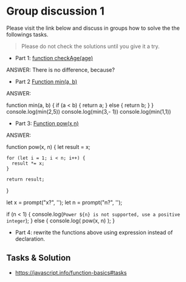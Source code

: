 # Group discussion 1

Please visit the link below and discuss in groups how to solve the  the followings tasks. 
> Please do not check the solutions until you give it a try.

- Part 1: [function checkAge(age)](https://javascript.info/function-basics#is-else-required)

ANSWER: There is no difference, because?





- Part 2 [Function min(a, b)](https://javascript.info/function-basics#function-min-a-b)

ANSWER:

function min(a, b) {
    if (a < b) {
      return a;
    } else {
      return b;
    }
  }
  console.log(min(2,5))
  console.log(min(3,- 1))
  console.log(min(1,1))


- Part 3: [Function pow(x,n)](https://javascript.info/function-basics#function-pow-x-n)

ANSWER:

function pow(x, n) {
    let result = x;
  
    for (let i = 1; i < n; i++) {
      result *= x;
    }
  
    return result;
  }
  
  let x = prompt("x?", '');
  let n = prompt("n?", '');
  
  if (n < 1) {
   console.log(`Power ${n} is not supported, use a positive integer`);
  } else {
    console.log( pow(x, n) );
  }



- Part 4: rewrite the functions above using expression instead of declaration.

## Tasks & Solution
- https://javascript.info/function-basics#tasks
